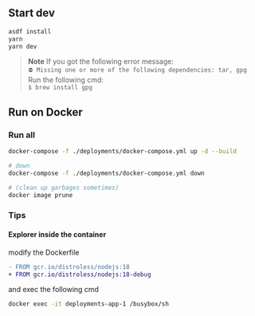 ## Start dev

```sh
asdf install
yarn
yarn dev
```

> **Note**
> If you got the following error message:  
> `⛔ Missing one or more of the following dependencies: tar, gpg`  
> Run the following cmd:  
> `$ brew install gpg`

## Run on Docker

### Run all

```sh
docker-compose -f ./deployments/docker-compose.yml up -d --build

# down
docker-compose -f ./deployments/docker-compose.yml down

# (clean up garbages sometimes)
docker image prune
```

### Tips

#### Explorer inside the container

modify the Dockerfile

```diff
- FROM gcr.io/distroless/nodejs:18
+ FROM gcr.io/distroless/nodejs:18-debug
```

and exec the following cmd

```sh
docker exec -it deployments-app-1 /busybox/sh
```
